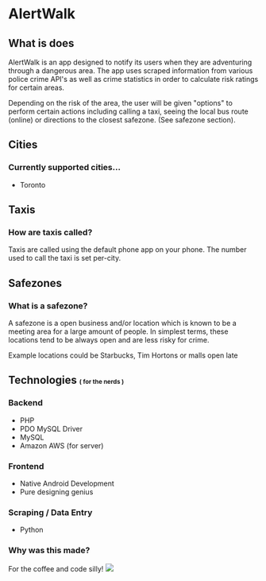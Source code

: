 <h1>AlertWalk</h1>
<h2>What is does</h2>
<p>AlertWalk is an app designed to notify its users when they are adventuring through a dangerous area. The app uses scraped information from various police crime API's as well as crime statistics in order to calculate risk ratings for certain areas.</p>
<p>Depending on the risk of the area, the user will be given "options" to perform certain actions including calling a taxi, seeing the local bus route (online) or directions to the closest safezone. (See safezone section).
<h2>Cities</h2>
<h3>Currently supported cities...</h3>
<ul>
  <li>Toronto</li>
</ul>
<h2>Taxis</h2>
<h3>How are taxis called?</h3>
<p>Taxis are called using the default phone app on your phone. The number used to call the taxi is set per-city.</p>
<h2>Safezones</h2>
<h3>What is a safezone?</h3>
<p>A safezone is a open business and/or location which is known to be a meeting area for a large amount of people. In simplest terms, these locations tend to be always open and are less risky for crime.</p>
<p>Example locations could be Starbucks, Tim Hortons or malls open late</p>
<h2>Technologies <span style="font-size: 12px">( for the nerds )</h2>
<h3>Backend</h3>
<ul>
  <li>PHP</li>
  <li>PDO MySQL Driver</li>
  <li>MySQL</li>
  <li>Amazon AWS (for server)</li>
</ul>
<h3>Frontend</h3>
<ul>
  <li>Native Android Development</li>
  <li>Pure designing genius</li>
</ul>
<h3>Scraping / Data Entry</h3>
<ul>
  <li>Python</li>
</ul>
<h3>Why was this made?</h3>
<p>For the coffee and code silly! <img src="https://avatars3.githubusercontent.com/u/8634918?v=3&s=200"></p>
